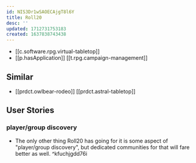 ```yaml
---
id: NIS3Dr1wSAOECAjgT8l6Y
title: Roll20
desc: ''
updated: 1712731753183
created: 1637838743438
---
```



- [[c.software.rpg.virtual-tabletop]]
- [[p.hasApplication]] [[t.rpg.campaign-management]]

## Similar

- [[prdct.owlbear-rodeo]] [[prdct.astral-tabletop]] 

## User Stories

### player/group discovery

- The only other thing Roll20 has going for it is some aspect of "player/group discovery", but dedicated communities for that will fare better as well.  ^kfuchjgdd76i
